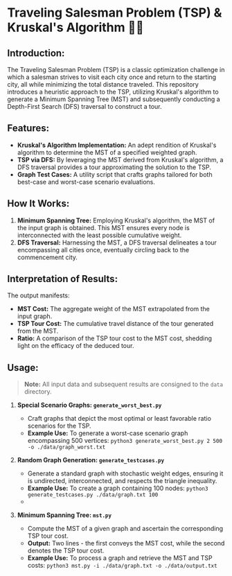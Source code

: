 # Traveling Salesman Problem (TSP) & Kruskal's Algorithm 👨‍💼

## Introduction:

The Traveling Salesman Problem (TSP) is a classic optimization challenge in which a salesman strives to visit each city once and return to the starting city, all while minimizing the total distance traveled. This repository introduces a heuristic approach to the TSP, utilizing Kruskal's algorithm to generate a Minimum Spanning Tree (MST) and subsequently conducting a Depth-First Search (DFS) traversal to construct a tour.

## Features:

- **Kruskal's Algorithm Implementation:** An adept rendition of Kruskal's algorithm to determine the MST of a specified weighted graph.
- **TSP via DFS:** By leveraging the MST derived from Kruskal's algorithm, a DFS traversal provides a tour approximating the solution to the TSP.
- **Graph Test Cases:** A utility script that crafts graphs tailored for both best-case and worst-case scenario evaluations.

## How It Works:

1. **Minimum Spanning Tree:** Employing Kruskal's algorithm, the MST of the input graph is obtained. This MST ensures every node is interconnected with the least possible cumulative weight.
2. **DFS Traversal:** Harnessing the MST, a DFS traversal delineates a tour encompassing all cities once, eventually circling back to the commencement city.

## Interpretation of Results:

The output manifests:

- **MST Cost:** The aggregate weight of the MST extrapolated from the input graph.
- **TSP Tour Cost:** The cumulative travel distance of the tour generated from the MST.
- **Ratio:** A comparison of the TSP tour cost to the MST cost, shedding light on the efficacy of the deduced tour.

## Usage:

> **Note:** All input data and subsequent results are consigned to the `data` directory.

1. **Special Scenario Graphs: `generate_worst_best.py`**
   - Craft graphs that depict the most optimal or least favorable ratio scenarios for the TSP.
   - **Example Use:** To generate a worst-case scenario graph encompassing 500 vertices: `python3 generate_worst_best.py 2 500 -o ./data/graph_worst.txt`

2. **Random Graph Generation: `generate_testcases.py`**
   - Generate a standard graph with stochastic weight edges, ensuring it is undirected, interconnected, and respects the triangle inequality.
   - **Example Use:** To create a graph containing 100 nodes: `python3 generate_testcases.py ./data/graph.txt 100`
   - 
3. **Minimum Spanning Tree: `mst.py`**
   - Compute the MST of a given graph and ascertain the corresponding TSP tour cost.
   - **Output:** Two lines - the first conveys the MST cost, while the second denotes the TSP tour cost.
   - **Example Use:** To process a graph and retrieve the MST and TSP costs: `python3 mst.py -i ./data/graph.txt -o ./data/output.txt`
